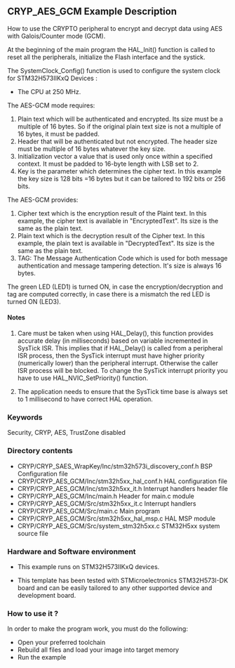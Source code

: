 ## <b>CRYP_AES_GCM Example Description</b>

How to use the CRYPTO peripheral to encrypt and decrypt data using AES with
Galois/Counter mode (GCM).

At the beginning of the main program the HAL_Init() function is called to reset
all the peripherals, initialize the Flash interface and the systick.

The SystemClock_Config() function is used to configure the system clock for STM32H573IIKxQ Devices :

  - The CPU at 250 MHz.

The AES-GCM mode requires:

1. Plain text which will be authenticated and encrypted. Its size must be a
   multiple of 16 bytes. So if the original plain text size is not a multiple
   of 16 bytes, it must be padded.
2. Header that will be authenticated but not encrypted. The header size must be
   multiple of 16 bytes whatever the key size.
3. Initialization vector a value that is used only once within a specified
   context. It must be padded to 16-byte length with LSB set to 2.
4. Key is the parameter which determines the cipher text. In this example the
   key size is 128 bits =16 bytes but it can be tailored to 192 bits or 256 bits.

The AES-GCM provides:

1. Cipher text which is the encryption result of the Plaint text. In this
   example, the cipher text is available in "EncryptedText".
   Its size is the same as the plain text.
2. Plain text which is the decryption result of the Cipher text. In this
   example, the plain text is available in "DecryptedText".
   Its size is the same as the plain text.
3. TAG: The Message Authentication Code which is used for both message
   authentication and message tampering detection. It's size is always 16 bytes.

The green LED (LED1) is turned ON, in case the encryption/decryption and tag are
computed correctly, in case there is a mismatch the red LED is turned ON (LED3).

#### <b>Notes</b>

 1. Care must be taken when using HAL_Delay(), this function provides accurate delay (in milliseconds)
    based on variable incremented in SysTick ISR. This implies that if HAL_Delay() is called from
    a peripheral ISR process, then the SysTick interrupt must have higher priority (numerically lower)
    than the peripheral interrupt. Otherwise the caller ISR process will be blocked.
    To change the SysTick interrupt priority you have to use HAL_NVIC_SetPriority() function.

 2. The application needs to ensure that the SysTick time base is always set to 1 millisecond
    to have correct HAL operation.

### <b>Keywords</b>

Security, CRYP, AES, TrustZone disabled

### <b>Directory contents</b>

  - CRYP/CRYP_SAES_WrapKey/Inc/stm32h573i_discovery_conf.h  BSP Configuration file
  - CRYP/CRYP_AES_GCM/Inc/stm32h5xx_hal_conf.h    			HAL configuration file
  - CRYP/CRYP_AES_GCM/Inc/stm32h5xx_it.h          			Interrupt handlers header file
  - CRYP/CRYP_AES_GCM/Inc/main.h                  			Header for main.c module
  - CRYP/CRYP_AES_GCM/Src/stm32h5xx_it.c          			Interrupt handlers
  - CRYP/CRYP_AES_GCM/Src/main.c                  			Main program
  - CRYP/CRYP_AES_GCM/Src/stm32h5xx_hal_msp.c     			HAL MSP module
  - CRYP/CRYP_AES_GCM/Src/system_stm32h5xx.c      			STM32H5xx system source file

### <b>Hardware and Software environment</b>

  - This example runs on STM32H573IIKxQ devices.

  - This template has been tested with STMicroelectronics STM32H573I-DK
    board and can be easily tailored to any other supported device
    and development board.

### <b>How to use it ?</b>

In order to make the program work, you must do the following:

 - Open your preferred toolchain
 - Rebuild all files and load your image into target memory
 - Run the example


